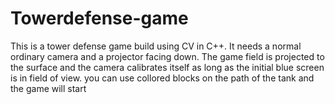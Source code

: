 # Towerdefense-game
This is a tower defense game build using CV in C++. It needs a normal ordinary camera and a projector facing down. The game field is projected to the surface and the camera calibrates itself as long as the initial blue screen is in field of view.  you can use collored blocks on the path of the tank and the game will start
